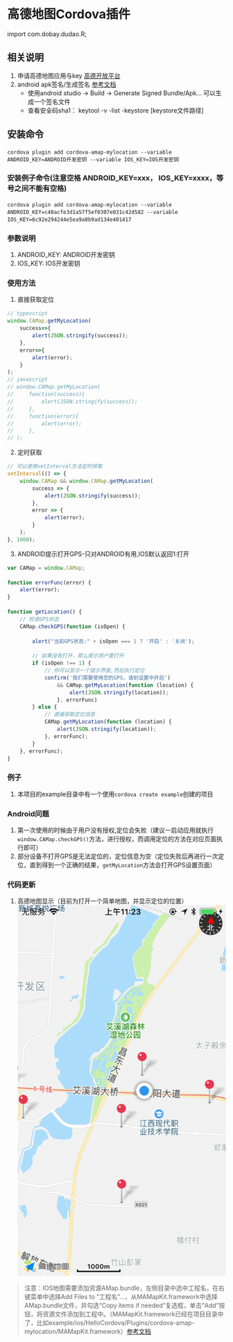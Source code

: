 # 高德地图Cordova插件
import com.dobay.dudao.R;
## 相关说明
1. 申请高德地图应用与key [高德开放平台](https://lbs.amap.com)
2. android apk签名/生成签名 [参考文档](https://lbs.amap.com/faq/top/hot-questions/249)
    * 使用android studio -> Build -> Generate Signed Bundle/Apk... 可以生成一个签名文件
    * 查看安全码sha1： keytool -v -list -keystore [keystore文件路径]

## 安装命令
`cordova plugin add cordova-amap-mylocation --variable ANDROID_KEY=ANDROID开发密钥 --variable IOS_KEY=IOS开发密钥`

### 安装例子命令(注意空格 ANDROID_KEY=xxx， IOS_KEY=xxxx，等号之间不能有空格)
`cordova plugin add cordova-amap-mylocation --variable ANDROID_KEY=c40acfe3d1a57f5ef0307e031c42d582 --variable IOS_KEY=6c92e294244e5ea9a8b9ad134e401417`

### 参数说明
1. ANDROID_KEY:   ANDROID开发密钥
2. IOS_KEY:   IOS开发密钥

### 使用方法
1. 直接获取定位
```typescript
// typescript
window.CAMap.getMyLocation(
    success=>{
        alert(JSON.stringify(success));
    },
    error=>{
        alert(error);
    }
);
// javascript
// window.CAMap.getMyLocation(
//     function(success){
//         alert(JSON.stringify(success));
//     },
//     function(error){
//         alert(error);
//     },
// );
```

2. 定时获取
```javascript
// 可以使用setInterval方法定时获取
setInterval(() => {
    window.CAMap && window.CAMap.getMyLocation(
        success => {
            alert(JSON.stringify(success));
        },
        error => {
            alert(error);
        }
    );
}, 1000);
```

3. ANDROID提示打开GPS-只对ANDROID有用,IOS默认返回1:打开
```javascript
var CAMap = window.CAMap;

function errorFunc(error) {
    alert(error);
}

function getLocation() {
    // 检查GPS状态
    CAMap.checkGPS(function (isOpen) {

        alert("当前GPS状态:" + isOpen === 1 ? '开启' : '关闭');

        // 如果没有打开，那么提示用户要打开
        if (isOpen !== 1) {
            // 你可以显示一个提示界面,然后执行定位
            confirm('我们需要使用您的GPS，请到设置中开启')
                && CAMap.getMyLocation(function (location) {
                    alert(JSON.stringify(location));
                }, errorFunc)
        } else {
            // 直接获取定位信息
            CAMap.getMyLocation(function (location) {
                alert(JSON.stringify(location));
            }, errorFunc);
        }
    }, errorFunc);
}
```

### 例子
1. 本项目的example目录中有一个使用`cordova create example`创建的项目

### Android问题
1. 第一次使用的时候由于用户没有授权,定位会失败（建议一启动应用就执行`window.CAMap.checkGPS()`方法，进行授权，而调用定位的方法在对应页面执行即可）
2. 部分设备不打开GPS是无法定位的，定位信息为空（定位失败后再进行一次定位，直到得到一个正确的结果，`getMyLocation`方法会打开GPS设置页面）

### 代码更新
1. 高德地图显示（目前为打开一个简单地图，并显示定位的位置）
![IOS预览图](preview.png)
> 注意：IOS地图需要添加资源AMap.bundle，左侧目录中选中工程名，在右键菜单中选择Add Files to “工程名”…，从MAMapKit.framework中选择AMap.bundle文件，并勾选“Copy items if needed”复选框，单击“Add”按钮，将资源文件添加到工程中。（MAMapKit.framework已经在项目目录中了，比如example/ios/HelloCordova/Plugins/cordova-amap-mylocation/MAMapKit.framework）[参考文档](https://lbs.amap.com/api/ios-sdk/guide/create-project/manual-configuration)
